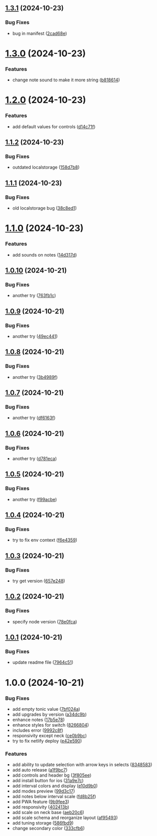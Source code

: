 ## [1.3.1](https://github.com/fugudesign/fretboarder/compare/v1.3.0...v1.3.1) (2024-10-23)


### Bug Fixes

* bug in manifest ([2cad68e](https://github.com/fugudesign/fretboarder/commit/2cad68e9f442f7e268406b3cfb8e96b07de75d7d))

# [1.3.0](https://github.com/fugudesign/fretboarder/compare/v1.2.0...v1.3.0) (2024-10-23)


### Features

* change note sound to make it more string ([b818614](https://github.com/fugudesign/fretboarder/commit/b818614d2579d9451d58a59408486930fa7452cf))

# [1.2.0](https://github.com/fugudesign/fretboarder/compare/v1.1.2...v1.2.0) (2024-10-23)


### Features

* add default values for controls ([d14c71f](https://github.com/fugudesign/fretboarder/commit/d14c71f36cc68d4769d5f97e7aa9161d8715f55f))

## [1.1.2](https://github.com/fugudesign/fretboarder/compare/v1.1.1...v1.1.2) (2024-10-23)


### Bug Fixes

* outdated localstorage ([158d7b8](https://github.com/fugudesign/fretboarder/commit/158d7b83293c0b3fe3a2818d0b78140a84a9d3c9))

## [1.1.1](https://github.com/fugudesign/fretboarder/compare/v1.1.0...v1.1.1) (2024-10-23)


### Bug Fixes

* old localstorage bug ([38c8ed1](https://github.com/fugudesign/fretboarder/commit/38c8ed1337c50d595fcd9331637a0f32e5d29eef))

# [1.1.0](https://github.com/fugudesign/fretboarder/compare/v1.0.10...v1.1.0) (2024-10-23)


### Features

* add sounds on notes ([14d317d](https://github.com/fugudesign/fretboarder/commit/14d317d76646596d482e47b612f06264dea5ec07))

## [1.0.10](https://github.com/fugudesign/fretboarder/compare/v1.0.9...v1.0.10) (2024-10-21)


### Bug Fixes

* another try ([763fb1c](https://github.com/fugudesign/fretboarder/commit/763fb1c7439e97b8de7d7940ed2ad82d9d6eb963))

## [1.0.9](https://github.com/fugudesign/fretboarder/compare/v1.0.8...v1.0.9) (2024-10-21)


### Bug Fixes

* another try ([49ec441](https://github.com/fugudesign/fretboarder/commit/49ec441da8e2a6a240b0a6c2f753f30429e771ca))

## [1.0.8](https://github.com/fugudesign/fretboarder/compare/v1.0.7...v1.0.8) (2024-10-21)


### Bug Fixes

* another try ([3b4989f](https://github.com/fugudesign/fretboarder/commit/3b4989f9d941b2ffab5faa3b545901c04a9ff173))

## [1.0.7](https://github.com/fugudesign/fretboarder/compare/v1.0.6...v1.0.7) (2024-10-21)


### Bug Fixes

* another try ([df6163f](https://github.com/fugudesign/fretboarder/commit/df6163fb93d55de0577049a99d5ea689ce72a162))

## [1.0.6](https://github.com/fugudesign/fretboarder/compare/v1.0.5...v1.0.6) (2024-10-21)


### Bug Fixes

* another try ([d781eca](https://github.com/fugudesign/fretboarder/commit/d781eca2c0bb1e6af0cc870dfa74188bd9cf25c8))

## [1.0.5](https://github.com/fugudesign/fretboarder/compare/v1.0.4...v1.0.5) (2024-10-21)


### Bug Fixes

* another try ([f99acbe](https://github.com/fugudesign/fretboarder/commit/f99acbe18b9d0ffa5057ff2293a38f0d74ef9ccc))

## [1.0.4](https://github.com/fugudesign/fretboarder/compare/v1.0.3...v1.0.4) (2024-10-21)


### Bug Fixes

* try to fix env context ([f6e4359](https://github.com/fugudesign/fretboarder/commit/f6e4359727f87494b5b380e49c19c9a1d526ecce))

## [1.0.3](https://github.com/fugudesign/fretboarder/compare/v1.0.2...v1.0.3) (2024-10-21)


### Bug Fixes

* try get version ([657e248](https://github.com/fugudesign/fretboarder/commit/657e2486ecd13656fea6b2b056d98d73d5a1ef0c))

## [1.0.2](https://github.com/fugudesign/fretboarder/compare/v1.0.1...v1.0.2) (2024-10-21)


### Bug Fixes

* specify node version ([78e0fca](https://github.com/fugudesign/fretboarder/commit/78e0fca6ff3b6cb4c5f113322c0e4cc1fe95aa3f))

## [1.0.1](https://github.com/fugudesign/fretboarder/compare/v1.0.0...v1.0.1) (2024-10-21)


### Bug Fixes

* update readme file ([7964c51](https://github.com/fugudesign/fretboarder/commit/7964c51410a84a2c180bfb214d4100a21b087015))

# 1.0.0 (2024-10-21)


### Bug Fixes

* add empty tonic value ([7bf024a](https://github.com/fugudesign/fretboarder/commit/7bf024ad1d2e3cbe7a5f7a7f7300fc7516dfa824))
* add upgrades by version ([a34dc9b](https://github.com/fugudesign/fretboarder/commit/a34dc9b96cfa974c0db6e0090b37db3bd85a3d05))
* enhance notes ([17b5e78](https://github.com/fugudesign/fretboarder/commit/17b5e7847ad3adb6bae8bf8b259cdbfcaf6cad16))
* enhance styles for switch ([8266804](https://github.com/fugudesign/fretboarder/commit/82668040b787f99fb18cebefe36d0c508430a8c6))
* includes error ([9992c8f](https://github.com/fugudesign/fretboarder/commit/9992c8fdbdc375f3167ec02cc22d00267964bae0))
* responsivity except neck ([ce0b9bc](https://github.com/fugudesign/fretboarder/commit/ce0b9bc5b121733440aaa4c7d2c2ff7dacd564be))
* try to fix netlify deploy ([e42e590](https://github.com/fugudesign/fretboarder/commit/e42e590da1f79f25f68fe01ce6edb693b70a42fd))


### Features

* add ability to update selection with arrow keys in selects ([8348583](https://github.com/fugudesign/fretboarder/commit/834858366cb66ff6a41aafbfe3a926d7baf3f55b))
* add auto release ([a1f9bc7](https://github.com/fugudesign/fretboarder/commit/a1f9bc7e052b0ecb6052a4b8376c7744a42a8f4f))
* add controls and header bg ([3f805ee](https://github.com/fugudesign/fretboarder/commit/3f805ee8eb91eee6cd468ae599e50a5e1a017af8))
* add install button for ios ([31a9e7c](https://github.com/fugudesign/fretboarder/commit/31a9e7c5f140f111b93e6dd10e4bb3d70db82c68))
* add interval colors and display ([e10d9b0](https://github.com/fugudesign/fretboarder/commit/e10d9b08f1bd9e71cfb3fec063e72255a9a85719))
* add modes preview ([99d3c17](https://github.com/fugudesign/fretboarder/commit/99d3c17477ea1e0f060e4cebcddf13b181e32e30))
* add notes below interval scale ([fd8b25f](https://github.com/fugudesign/fretboarder/commit/fd8b25ff353a9e42ce7d6ebb9f3e77d26469bc44))
* add PWA feature ([9b9fee3](https://github.com/fugudesign/fretboarder/commit/9b9fee3cde9d58eaae224b5016f88cadcbf778eb))
* add responsivity ([402413b](https://github.com/fugudesign/fretboarder/commit/402413bc0f26a6a83db8ad4f199529b12766a8d3))
* add scale on neck base ([aeb20c6](https://github.com/fugudesign/fretboarder/commit/aeb20c6e62d7e585ac9a7779f4467366f9ced82c))
* add scale schema and reorganize layout ([af95493](https://github.com/fugudesign/fretboarder/commit/af95493920367e797084719ffa0a204cde31d7c2))
* add tuning storage ([586fbd9](https://github.com/fugudesign/fretboarder/commit/586fbd9a1fad0233018729693f0114c2b8a34f64))
* change secondary color ([333cfb6](https://github.com/fugudesign/fretboarder/commit/333cfb68052eb1036503fe2574ce8242526f4b84))
